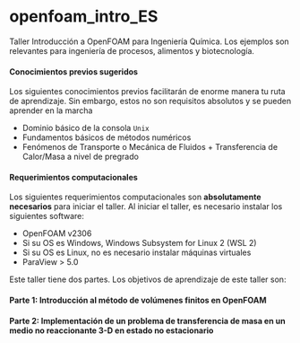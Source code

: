 # openfoam_intro_ES

Taller Introducción a OpenFOAM para Ingeniería Química. Los ejemplos son relevantes para ingeniería de procesos, alimentos y biotecnología.

#### Conocimientos previos sugeridos

Los siguientes conocimientos previos facilitarán de enorme manera tu ruta de aprendizaje. Sin embargo, estos no son requisitos absolutos y se pueden aprender en la marcha

* Dominio básico de la consola `Unix`
* Fundamentos básicos de métodos numéricos
* Fenómenos de Transporte o Mecánica de Fluidos + Transferencia de Calor/Masa a nivel de pregrado

#### Requerimientos computacionales
Los siguientes requerimientos computacionales son **absolutamente necesarios** para iniciar el taller.
Al iniciar el taller, es necesario instalar los siguientes software:

* OpenFOAM v2306
* Si su OS es Windows, Windows Subsystem for Linux 2 (WSL 2)
* Si su OS es Linux, no es necesario instalar máquinas virtuales
* ParaView > 5.0

Este taller tiene dos partes. Los objetivos de aprendizaje de este taller son:

#### Parte 1: Introducción al método de volúmenes finitos en OpenFOAM


#### Parte 2: Implementación de un problema de transferencia de masa en un medio no reaccionante 3-D en estado no estacionario

